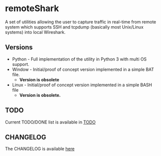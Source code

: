 # remoteShark
A set of utilities allowing the user to capture traffic in real-time from remote system which supports SSH and tcpdump (basically most Unix/Linux systems) into local Wireshark.

## Versions

* Python - Full implementation of the utility in Python 3 with multi OS support.
* Window - Initial/proof of concept version implemented in a simple BAT file.
  * **Version is obsolete**
* Linux - Initial/proof of concept version implemented in a simple BASH file
  * **Version is obsolete.**

## TODO

Current TODO/DONE list is available in [TODO](TODO.md)

## CHANGELOG

The CHANGELOG is available [here](CHANGELOG.md)
